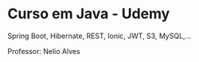 # Curso em Java - Udemy

Spring Boot, Hibernate, REST, Ionic, JWT, S3, MySQL,...

Professor: Nelio Alves
